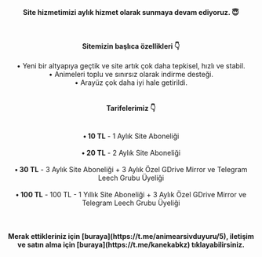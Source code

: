 <div align="center">
<b>Site hizmetimizi aylık hizmet olarak sunmaya devam ediyoruz. 😇</b><br /><br /><br /><br />
<b>Sitemizin başlıca özellikleri 👇</b><br /><br />
• Yeni bir altyapıya geçtik ve site artık çok daha tepkisel, hızlı ve stabil.<br />
• Animeleri toplu ve sınırsız olarak indirme desteği.<br />
• Arayüz çok daha iyi hale getirildi.<br /><br /><br />
<b>Tarifelerimiz 👇</b><br /><br /><br />
<b>• 10 TL</b> - 1 Aylık Site Aboneliği<br /><br />
<b>• 20 TL</b> - 2 Aylık Site Aboneliği<br /><br />
<b>• 30 TL</b> - 3 Aylık Site Aboneliği + 3 Aylık Özel GDrive Mirror ve Telegram Leech Grubu Üyeliği<br /><br />
<b>• 100 TL</b> - 100 TL - 1 Yıllık Site Aboneliği + 3 Aylık Özel GDrive Mirror ve Telegram Leech Grubu Üyeliği<br /><br /><br /><br />
<b>Merak ettikleriniz için [buraya](https://t.me/animearsivduyuru/5), iletişim ve satın alma için [buraya](https://t.me/kanekabkz) tıklayabilirsiniz.</b>
</div>

